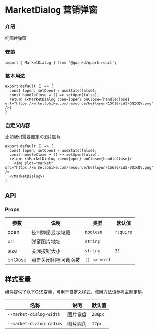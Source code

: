 # MarketDialog 营销弹窗

### 介绍

纯图片弹窗
### 安装

```tsx
import { MarketDialog } from '@quarkd/quark-react';
```

### 基本用法
```tsx
export default () => {
  const [open, setOpen] = useState(false);
  const handleClose = () => setOpen(false);
  return (<MarketDialog open={open} onClose={handleClose} url="https://m.hellobike.com/resource/helloyun/15697/iWS-0QI6QV.png" />)
}
```
### 自定义内容
比如我们需要自定义图片圆角
```tsx
export default () => {
  const [open, setOpen] = useState(false);
  const handleClose = () => setOpen(false);
  return (<MarketDialog open={open} onClose={handleClose}>
    <img slot="market" src="https://m.hellobike.com/resource/helloyun/15697/iWS-0QI6QV.png" />
  </MarketDialog>)
}
```
## API

### Props

| 参数         | 说明                             | 类型   | 默认值           |
|--------------|----------------------------------|--------|------------------|
|  open     |  控制弹窗显示隐藏 |         `boolean` |`require`
|  url   |   弹窗图片地址 | `string` |        |
|  size   |   关闭按钮大小 | `string` |       `32` |
| onClose     | 点击关闭图标回调函数            | `() => void`  |          |

## 样式变量

组件提供了以下[CSS变量](https://developer.mozilla.org/zh-CN/docs/Web/CSS/Using_CSS_custom_properties)，可用于自定义样式，使用方法请参考[主题定制](#/zh-CN/guide/theme)。

| 名称                     | 说明                                  | 默认值          | 
| ------------------------ | ----------------------------------- | --------------- |
| `--market-dialog-width`   | 图片宽度                          |     `288px`
| `--market-dialog-radius`   | 图片圆角                          |     `12px`
